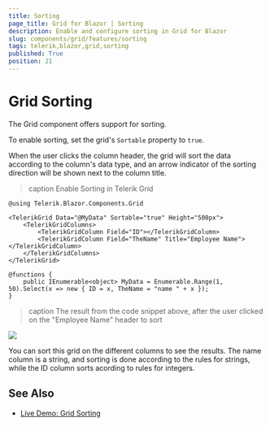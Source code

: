 ```yaml
---
title: Sorting
page_title: Grid for Blazor | Sorting
description: Enable and configure sorting in Grid for Blazor
slug: components/grid/features/sorting
tags: telerik,blazor,grid,sorting
published: True
position: 21
---
```


# Grid Sorting

The Grid component offers support for sorting.

To enable sorting, set the grid's `Sortable` property to `true`.

When the user clicks the column header, the grid will sort the data according to the column's data type, and an arrow indicator of the sorting direction will be shown next to the column title.

>caption Enable Sorting in Telerik Grid

````CSHTML
@using Telerik.Blazor.Components.Grid

<TelerikGrid Data="@MyData" Sortable="true" Height="500px">
	<TelerikGridColumns>
		<TelerikGridColumn Field="ID"></TelerikGridColumn>
		<TelerikGridColumn Field="TheName" Title="Employee Name"></TelerikGridColumn>
	</TelerikGridColumns>
</TelerikGrid>

@functions {
	public IEnumerable<object> MyData = Enumerable.Range(1, 50).Select(x => new { ID = x, TheName = "name " + x });
}
````

>caption The result from the code snippet above, after the user clicked on the "Employee Name" header to sort

![](images/basic-sorting.png)

You can sort this grid on the different columns to see the results. The name column is a string, and sorting is done according to the rules for strings, while the ID column sorts acording to rules for integers.

## See Also

  * [Live Demo: Grid Sorting](https://demos.telerik.com/blazor-ui/grid/sorting)
   
  